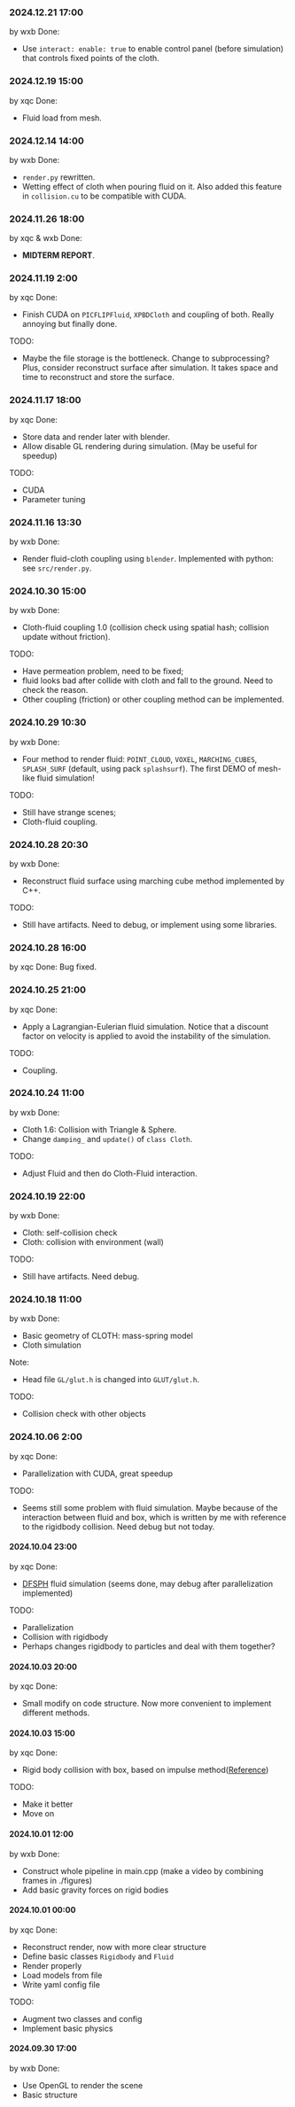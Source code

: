### 2024.12.21 17:00
by wxb
Done:
- Use `interact: enable: true` to enable control panel (before simulation) that controls fixed points of the cloth.

### 2024.12.19 15:00
by xqc
Done:
- Fluid load from mesh.

### 2024.12.14 14:00
by wxb
Done:
- `render.py` rewritten.
- Wetting effect of cloth when pouring fluid on it. Also added this feature in `collision.cu` to be compatible with CUDA.

### 2024.11.26 18:00
by xqc & wxb
Done:
- **MIDTERM REPORT**.

### 2024.11.19 2:00
by xqc
Done:
- Finish CUDA on `PICFLIPFluid`, `XPBDCloth` and coupling of both. Really annoying but finally done.

TODO:
- Maybe the file storage is the bottleneck. Change to subprocessing? Plus, consider reconstruct surface after simulation. It takes space and time to reconstruct and store the surface.

### 2024.11.17 18:00
by xqc
Done:
- Store data and render later with blender. 
- Allow disable GL rendering during simulation. (May be useful for speedup)
  
TODO:
- CUDA
- Parameter tuning

### 2024.11.16 13:30
by wxb
Done:
- Render fluid-cloth coupling using `blender`. Implemented with python: see `src/render.py`.

### 2024.10.30 15:00
by wxb
Done:
- Cloth-fluid coupling 1.0 (collision check using spatial hash; collision update without friction).

TODO:
- Have permeation problem, need to be fixed;
- fluid looks bad after collide with cloth and fall to the ground. Need to check the reason.
- Other coupling (friction) or other coupling method can be implemented.

### 2024.10.29 10:30
by wxb
Done: 
- Four method to render fluid: `POINT_CLOUD`, `VOXEL`, `MARCHING_CUBES`, `SPLASH_SURF` (default, using pack `splashsurf`). The first DEMO of mesh-like fluid simulation!

TODO:
- Still have strange scenes;
- Cloth-fluid coupling.

### 2024.10.28 20:30
by wxb
Done: 
- Reconstruct fluid surface using marching cube method implemented by C++.

TODO:
- Still have artifacts. Need to debug, or implement using some libraries.

### 2024.10.28 16:00
by xqc
Done: Bug fixed. 

### 2024.10.25 21:00
by xqc
Done:
- Apply a Lagrangian-Eulerian fluid simulation. Notice that a discount factor on velocity is applied to avoid the instability of the simulation.

TODO:
- Coupling.

### 2024.10.24 11:00
by wxb
Done:
- Cloth 1.6: Collision with Triangle & Sphere.
- Change `damping_` and `update()` of `class Cloth`.

TODO:
- Adjust Fluid and then do Cloth-Fluid interaction.

### 2024.10.19 22:00
by wxb
Done:
- Cloth: self-collision check
- Cloth: collision with environment (wall)

TODO:
- Still have artifacts. Need debug.

### 2024.10.18 11:00
by wxb
Done:
- Basic geometry of CLOTH: mass-spring model
- Cloth simulation

Note:
- Head file `GL/glut.h` is changed into `GLUT/glut.h`.

TODO:
- Collision check with other objects

### 2024.10.06 2:00
by xqc
Done:
- Parallelization with CUDA, great speedup

TODO:
- Seems still some problem with fluid simulation. Maybe because of the interaction between fluid and box, which is written by me with reference to the rigidbody collision. Need debug but not today.

#### 2024.10.04 23:00
by xqc
Done:
- [DFSPH](https://dl.acm.org/doi/abs/10.1145/2786784.2786796) fluid simulation (seems done, may debug after parallelization implemented)

TODO:
- Parallelization
- Collision with rigidbody
- Perhaps changes rigidbody to particles and deal with them together?

#### 2024.10.03 20:00
by xqc
Done:
- Small modify on code structure. Now more convenient to implement different methods.

#### 2024.10.03 15:00
by xqc
Done:
- Rigid body collision with box, based on impulse method([Reference](https://www.aliyundrive.com/s/YGuzfDCzw4n/folder/61824d985307bbf3920044b4afd48abb633441f6))

TODO:
- Make it better
- Move on

#### 2024.10.01 12:00
by wxb
Done:
- Construct whole pipeline in main.cpp (make a video by combining frames in ./figures)
- Add basic gravity forces on rigid bodies

#### 2024.10.01 00:00
by xqc
Done:
- Reconstruct render, now with more clear structure
- Define basic classes `Rigidbody` and `Fluid`
- Render properly
- Load models from file
- Write yaml config file

TODO:
- Augment two classes and config
- Implement basic physics

#### 2024.09.30 17:00
by wxb
Done:
- Use OpenGL to render the scene
- Basic structure